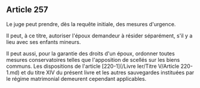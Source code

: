 Article 257
----
Le juge peut prendre, dès la requête initiale, des mesures d'urgence.

Il peut, à ce titre, autoriser l'époux demandeur à résider séparément, s'il y a
lieu avec ses enfants mineurs.

Il peut aussi, pour la garantie des droits d'un époux, ordonner toutes mesures
conservatoires telles que l'apposition de scellés sur les biens communs. Les
dispositions de l'article [220-1](/Livre Ier/Titre V/Article 220-1.md) et du titre XIV du présent livre et les autres
sauvegardes instituées par le régime matrimonial demeurent cependant
applicables.

